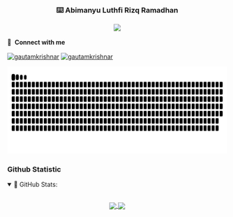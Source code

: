 ###
<!-- markdownlint-disable MD033 MD041 -->
<p align="center">
  <h3 align="center">⌨️ Abimanyu Luthfi Rizq Ramadhan</h3>
</p>

<p align="center">
  <img src="https://readme-typing-svg.demolab.com/?lines=Junior+Full-Stack+Web+Developer!;&font=Fira%20Code&center=true&width=380&height=50&duration=4000&pause=1000">
</p>
<!-- markdownlint-enable MD033 -->

🔗 &nbsp;**Connect with me**
<p align="left">
<a href="https://www.linkedin.com/in/abimanyu-luthfi-rizq-ramadhan-/" target="blank"><img align="center" src="https://raw.githubusercontent.com/rahuldkjain/github-profile-readme-generator/master/src/images/icons/Social/linked-in-alt.svg" alt="gautamkrishnar" height="30" width="40" /></a>
<a href="https://www.instagram.com/abimanyuluthfi25/" target="blank"><img align="center" src="https://raw.githubusercontent.com/rahuldkjain/github-profile-readme-generator/master/src/images/icons/Social/instagram.svg" alt="gautamkrishnar" height="30" width="40" /></a>

<div>
  <img  height="200em" src="https://github.com/1999AZZAR/1999AZZAR/blob/main/resources/img/grid-snake.svg"
       alt="snake" /></a>
</div>

### Github Statistic
<details open="">
<summary>
 📔 GitHub Stats:
</summary>
<br>
<p align="center">
  <a href="https://github.com/AbimanyuLuthfi">
    <img align="center"  height="175px" src="https://github-readme-stats.vercel.app/api?username=omunite215&show_icons=true&hide_border=true&title_color=94b4a4&amp&icon_color=FFFFFF&amp&text_color=FFFFFF&amp&bg_color=000000&count_private=true&include_all_commits=true"/>
  </a>
  <a href="https://github.com/AbimanyuLuthfi">
    <img align="center" height="175px"  src="https://github-readme-stats.vercel.app/api/top-langs/?username=omunite215&text_color=FFFFFF&bg_color=000000&title_color=94b4a4&langs_count=15&layout=compact&hide_border=true" />
  </a>
</p>
</details>
<!--
**AbimanyuLuthfi/AbimanyuLuthfi** is a ✨ _special_ ✨ repository because its `README.md` (this file) appears on your GitHub profile.

Here are some ideas to get you started:

- 🔭 I’m currently working on ...
- 🌱 I’m currently learning ...
- 👯 I’m looking to collaborate on ...
- 🤔 I’m looking for help with ...
- 💬 Ask me about ...
- 📫 How to reach me: ...
- 😄 Pronouns: ...
- ⚡ Fun fact: ...
-->

